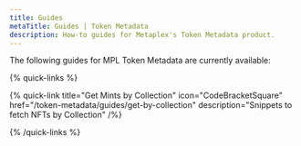 ```yaml
---
title: Guides
metaTitle: Guides | Token Metadata
description: How-to guides for Metaplex's Token Metadata product.
---
```


The following guides for MPL Token Metadata are currently available:

{% quick-links %}

{% quick-link title="Get Mints by Collection" icon="CodeBracketSquare" href="/token-metadata/guides/get-by-collection" description="Snippets to fetch NFTs by Collection" /%}

{% /quick-links %}